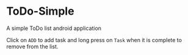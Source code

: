 # ToDo-Simple
A simple ToDo list android application

Click on `ADD` to add task and long press on `Task` when it is complete to remove from the list.

[Screenshot]:(https://dl.pushbulletusercontent.com/WczqIFSkCQEgZIw4DaFzjTwZMhr3iPM7/Screenshot_2015-10-03-19-34-34-156.jpeg)
[logo]: https://github.com/adam-p/markdown-here/raw/master/src/common/images/icon48.png "Logo Title Text 2"
